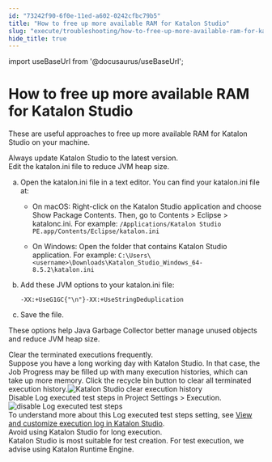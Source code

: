 ```yaml
---
id: "73242f90-6f0e-11ed-a602-0242cfbc79b5"
title: "How to free up more available RAM for Katalon Studio"
slug: "execute/troubleshooting/how-to-free-up-more-available-ram-for-katalon-studio"
hide_title: true
---
```

import useBaseUrl from '@docusaurus/useBaseUrl';


# <a id="troubleshooting-9879" class="anchor_top_offset"/><a id="ariaid-title1" class="anchor_top_offset"/>How to free up more available RAM for Katalon Studio

<section xmlns="http://www.w3.org/1999/xhtml" className="section condition"><p className="p">These are useful approaches to free up more available RAM for Katalon Studio on your machine.</p></section> 
<div xmlns="http://www.w3.org/1999/xhtml" className="bodydiv troubleSolution"><section className="section remedy"><div className="li step p"><span className="ph cmd">Always update Katalon Studio to the latest version.</span></div></section></div>
<div xmlns="http://www.w3.org/1999/xhtml" className="bodydiv troubleSolution"><section className="section remedy"><div className="li step p"><span className="ph cmd">Edit the katalon.ini file to reduce JVM heap size.</span><ol type="a" className="ol substeps"><li className="li substep substepexpand"><span className="ph cmd">Open the katalon.ini file in a text editor. You can find your katalon.ini file at: </span><div className="itemgroup info"><ul className="ul"><li className="li"><p className="p">On macOS: Right-click on the Katalon Studio application and choose <span className="ph uicontrol">Show Package Contents</span>. Then, go to <span className="ph uicontrol">Contents</span> &gt; <span className="ph uicontrol">Eclipse</span> &gt; <span className="ph uicontrol">katalonc.ini</span>. For example: <code className="ph codeph">/Applications/Katalon Studio PE.app/Contents/Eclipse/katalon.ini</code></p></li><li className="li"><p className="p">On Windows: Open the folder that contains Katalon Studio application. For example: <code className="ph codeph">C:\Users\&lt;username&gt;\Downloads\Katalon_Studio_Windows_64-8.5.2\katalon.ini</code></p></li></ul></div></li><li className="li substep substepexpand"><span className="ph cmd">Add these JVM options to your katalon.ini file: </span><div className="itemgroup info"><pre className="pre codeblock"><code>-XX:+UseG1GC{"\n"}-XX:+UseStringDeduplication</code></pre></div></li><li className="li substep substepexpand"><span className="ph cmd">Save the file.</span></li></ol><div className="itemgroup stepresult"><p className="p">These options help Java Garbage Collector better manage unused objects and reduce JVM heap size.</p></div></div></section></div>
<div xmlns="http://www.w3.org/1999/xhtml" className="bodydiv troubleSolution"><section className="section remedy"><div className="li step p"><span className="ph cmd">Clear the terminated executions frequently.</span><div className="itemgroup info">Suppose you have a long working day with Katalon Studio. In that case, the <span className="ph uicontrol">Job Progress</span> may be filled up with many execution histories, which can take up more memory. Click the recycle bin button to clear all terminated execution history.<img className="image" src={useBaseUrl("/be30d550-64ab-11ed-a602-0242cfbc79b5.png")} alt="Katalon Studio clear execution history" /></div></div></section></div>
<div xmlns="http://www.w3.org/1999/xhtml" className="bodydiv troubleSolution"><section className="section remedy"><div className="li step p"><span className="ph cmd">Disable <span className="ph uicontrol">Log executed test steps</span> in <span className="ph uicontrol">Project Settings</span> &gt; <span className="ph uicontrol">Execution</span>.</span><div className="itemgroup info"><img className="image" src={useBaseUrl("/be4a77d0-64ab-11ed-a602-0242cfbc79b5.png")} alt="disable Log executed test steps" /></div><div className="itemgroup info">To understand more about this <span className="ph uicontrol">Log executed test steps</span> setting, see <a className="xref" href="/docs/analyze/reports/view-test-reports/view-test-reports-in-katalon-studio/view-and-customize-execution-log-in-katalon-studio#id_8">View and customize execution log in Katalon Studio</a>.</div></div></section></div>
<div xmlns="http://www.w3.org/1999/xhtml" className="bodydiv troubleSolution"><section className="section remedy"><div className="li step p"><span className="ph cmd">Avoid using <span className="ph">Katalon Studio</span> for long execution. </span><div className="itemgroup info"><span className="ph">Katalon Studio</span> is most suitable for test creation. For test execution, we advise using <span className="ph">Katalon Runtime Engine</span>.</div></div></section></div>
